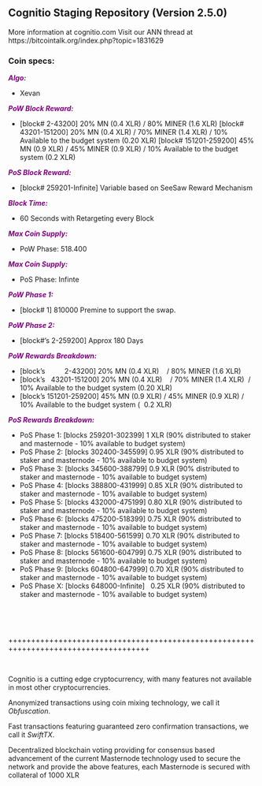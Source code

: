 <h2><strong>Cognitio Staging Repository (Version 2.5.0)</strong></h2>
<p>More information at cognitio.com Visit our ANN thread at https://bitcointalk.org/index.php?topic=1831629</p>
<h3><strong>Coin specs:</strong></h3>
<p><strong><span style="color: #800080;"><em>Algo:</em></span></strong></p>
<ul>
<li>Xevan</li>
</ul>
<p><strong><span style="color: #800080;"><em>PoW Block Reward:</em></span></strong></p>
<ul>
<li>[block# 2-43200] 20% MN (0.4 XLR) / 80% MINER (1.6 XLR) [block# 43201-151200] 20% MN (0.4 XLR) / 70% MINER (1.4 XLR) / 10% Available to the budget system (0.20 XLR) [block# 151201-259200] 45% MN (0.9 XLR) / 45% MINER (0.9 XLR) / 10% Available to the budget system (0.2 XLR)</li>
</ul>
<p><strong><span style="color: #800080;"><em>PoS Block Reward:</em></span></strong></p>
<ul>
<li>[block# 259201-Infinite] Variable based on SeeSaw Reward Mechanism</li>
</ul>
<p><strong><span style="color: #800080;"><em>Block Time:</em></span></strong></p>
<ul>
<li>60 Seconds with Retargeting every Block</li>
</ul>
<p><strong><span style="color: #800080;"><em>Max Coin Supply:</em></span></strong></p>
<ul>
<li>PoW Phase: 518.400</li>
</ul>
<p><strong><span style="color: #800080;"><em>Max Coin Supply:</em></span></strong></p>
<ul>
<li>PoS Phase: Infinte</li>
</ul>
<p><strong><span style="color: #800080;"><em>PoW Phase 1:</em></span></strong></p>
<ul>
<li>[block# 1] 810000 Premine to support the swap.</li>
</ul>
<p><strong><span style="color: #800080;"><em>PoW Phase 2:</em></span></strong></p>
<ul>
<li>[block#&rsquo;s 2-259200] Approx 180 Days</li>
</ul>
<p><strong><span style="color: #800080;"><em>PoW Rewards Breakdown:</em></span></strong></p>
<ul>
<li>[block&rsquo;s &nbsp; &nbsp; &nbsp; &nbsp; &nbsp;2-43200] 20% MN (0.4 XLR) &nbsp; &nbsp;/ 80% MINER (1.6 XLR)</li>
<li>[block&rsquo;s &nbsp; 43201-151200] 20% MN (0.4 XLR) &nbsp; &nbsp;/ 70% MINER (1.4 XLR) &nbsp;/ 10% Available to the budget system (0.20 XLR)</li>
<li>[block&rsquo;s 151201-259200] 45% MN (0.9 XLR) / 45% MINER (0.9 XLR) / 10% Available to the budget system ( &nbsp;0.2 XLR)</li>
</ul>
<p><strong><span style="color: #800080;"><em>PoS Rewards Breakdown:</em></span></strong></p>
<ul>
<li>PoS Phase 1: [blocks 259201-302399] 1 XLR (90% distributed to staker and masternode - 10% available to budget system)</li>
<li>PoS Phase 2: [blocks 302400-345599] 0.95 XLR (90% distributed to staker and masternode - 10% available to budget system)</li>
<li>PoS Phase 3: [blocks 345600-388799] 0.9 XLR (90% distributed to staker and masternode - 10% available to budget system)</li>
<li>PoS Phase 4: [blocks 388800-431999] 0.85 XLR (90% distributed to staker and masternode - 10% available to budget system)</li>
<li>PoS Phase 5: [blocks 432000-475199] 0.80 XLR (90% distributed to staker and masternode - 10% available to budget system)</li>
<li>PoS Phase 6: [blocks 475200-518399] 0.75 XLR (90% distributed to staker and masternode - 10% available to budget system)</li>
<li>PoS Phase 7: [blocks 518400-561599] 0.70 XLR (90% distributed to staker and masternode - 10% available to budget system)</li>
<li>PoS Phase 8: [blocks 561600-604799] 0.75 XLR (90% distributed to staker and masternode - 10% available to budget system)</li>
<li>PoS Phase 9: [blocks 604800-647999] 0.70 XLR (90% distributed to staker and masternode - 10% available to budget system)</li>
<li>PoS Phase X: [blocks 648000-Infinite] &nbsp; 0.25 XLR (90% distributed to staker and masternode - 10% available to budget system)</li>
</ul>
<br/>
<p>&nbsp;</p>
<p>+++++++++++++++++++++++++++++++++++++++++++++++++++++++++++++++++++++++++++++++++++++</p>
<p>&nbsp;</p>
<p>Cognitio is a cutting edge cryptocurrency, with many features not available in most other cryptocurrencies.</p>
<p>Anonymized transactions using coin mixing technology, we call it <em>Obfuscation</em>.</p>
<p>Fast transactions featuring guaranteed zero confirmation transactions, we call it <em>SwiftTX</em>.</p>
<p>Decentralized blockchain voting providing for consensus based advancement of the current Masternode technology used to secure the network and provide the above features, each Masternode is secured with collateral of 1000 XLR</p>